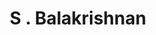 ﻿---
# Display name
title: S . Balakrishnan

# Username (this should match the folder name)
authors:
- S . Balakrishnan

# Is this the primary user of the site?
superuser: false

# Role/position
role: Phd students of Chen Lab

# Organizations/Affiliations
organizations:
- name: Huazhong University of Science and Technology
  url: ""

# Short bio (displayed in user profile at end of posts)
bio: 

interests:
- Sequence analysis
- NGS data analysis
- Software development
- Machine learning

education:
  courses:
  - course: PhD of Bioinformatics
    institution: Huazhong Univeisity of Science and Technology, China
    year: 2018 to present 
  - course: Masters of Research in Bioinformatics
    institution: UNIVERSITY OF GLASGOW, UK
    year: 2010 to 2013
  - course: Bachelor of Science in Zoology
    institution: MADRAS CHRISTIAN COLLEGE
    year: 2007 to 2010

# Social/Academic Networking
# For available icons, see: https://sourcethemes.com/academic/docs/page-builder/#icons
#   For an email link, use "fas" icon pack, "envelope" icon, and a link in the
#   form "mailto:your-email@example.com" or "#contact" for contact widget.

# Link to a PDF of your resume/CV from the About widget.
# To enable, copy your resume/CV to `static/files/cv.pdf` and uncomment the lines below.
# - icon: cv
#   icon_pack: ai
#   link: files/cv.pdf

# Enter email to display Gravatar (if Gravatar enabled in Config)
email: ""

# Organizational groups that you belong to (for People widget)
#   Set this to `[]` or comment out if you are not using People widget.
user_groups:
- Phd Students
---
